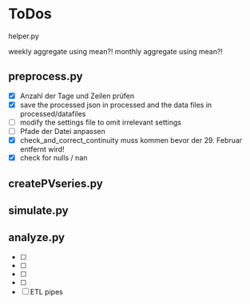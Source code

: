 # ToDos

helper.py

weekly aggregate using mean?!
monthly aggregate using mean?!


## preprocess.py

- [x] Anzahl der Tage und Zeilen prüfen
- [x] save the processed json in processed and the data files in processed/datafiles
- [ ] modify the settings file to omit irrelevant settings
- [ ] Pfade der Datei anpassen
- [x] check_and_correct_continuity muss kommen bevor der 29. Februar entfernt wird!
- [x] check for nulls / nan

## createPVseries.py


## simulate.py


## analyze.py

- [ ] 
- [ ] 
- [ ] 
- [ ] 
- [ ] ETL pipes